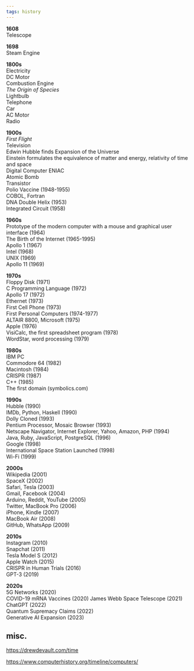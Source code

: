 ```yaml
---
tags: history
---
```



**1608**  
Telescope

**1698**  
Steam Engine

**1800s**  
Electricity  
DC Motor  
Combustion Engine  
_The Origin of Species_  
Lightbulb  
Telephone  
Car  
AC Motor  
Radio

**1900s**  
_First Flight_  
Television  
Edwin Hubble finds Expansion of the Universe  
Einstein formulates the equivalence of matter and energy, relativity of time and space  
Digital Computer ENIAC  
Atomic Bomb  
Transistor  
Polio Vaccine (1948-1955)  
COBOL, Fortran  
DNA Double Helix (1953)  
Integrated Circuit (1958)

**1960s**  
Prototype of the modern computer with a mouse and graphical user interface (1964)  
The Birth of the Internet (1965-1995)  
Apollo 1 (1967)  
Intel (1968)  
UNIX (1969)  
Apollo 11 (1969)

**1970s**  
Floppy Disk (1971)  
C Programming Language (1972)  
Apollo 17 (1972)  
Ethernet (1973)  
First Cell Phone (1973)  
First Personal Computers (1974-1977)  
ALTAIR 8800, Microsoft (1975)  
Apple (1976)  
VisiCalc, the first spreadsheet program (1978)  
WordStar, word processing (1979)

**1980s**  
IBM PC  
Commodore 64 (1982)  
Macintosh (1984)  
CRISPR (1987)  
C++ (1985)  
The first domain (symbolics.com)

**1990s**  
Hubble (1990)  
IMDb, Python, Haskell (1990)  
Dolly Cloned (1993)  
Pentium Processor, Mosaic Browser (1993)  
Netscape Navigator, Internet Explorer, Yahoo, Amazon, PHP (1994)  
Java, Ruby, JavaScript, PostgreSQL (1996)  
Google (1998)  
International Space Station Launched (1998)  
Wi-Fi (1999)

**2000s**  
Wikipedia (2001)  
SpaceX (2002)  
Safari, Tesla (2003)  
Gmail, Facebook (2004)  
Arduino, Reddit, YouTube (2005)  
Twitter, MacBook Pro (2006)  
iPhone, Kindle (2007)  
MacBook Air (2008)  
GitHub, WhatsApp (2009)  

**2010s**  
Instagram (2010)  
Snapchat (2011)  
Tesla Model S (2012)  
Apple Watch (2015)  
CRISPR in Human Trials (2016)  
GPT-3 (2019)

**2020s**  
5G Networks (2020)  
COVID-19 mRNA Vaccines (2020) 
James Webb Space Telescope (2021)  
ChatGPT (2022)  
Quantum Supremacy Claims (2022)  
Generative AI Expansion (2023)

## misc. 

<https://drewdevault.com/time>

<https://www.computerhistory.org/timeline/computers/>